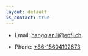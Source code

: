```yaml
---
layout: default
is_contact: true
---
```






* Email: [hangqian.li@epfl.ch](mailto:hangqian.li@epfl.ch)

* Phone: [+86-15604192673](tel:+41-0788207599)


